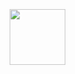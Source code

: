 
<div id="header" align="center">
  <img src="https://media.giphy.com/media/ZCes4khR2025X0rOLY/giphy.gif" width="100"/>
</div>

